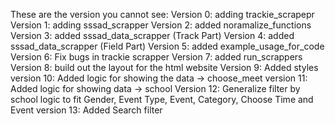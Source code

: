 These are the version you cannot see:
Version 0: adding trackie_scrapepr
Version 1: adding sssad_scrapper
Version 2: added noramalize_functions
Version 3: added sssad_data_scrapper (Track Part)
Version 4: added sssad_data_scrapper (Field Part)
Version 5: added example_usage_for_code
Version 6: Fix bugs in trackie scrapper
Version 7: added run_scrappers
Version 8: build out the layout for the html website
Version 9: Added styles
version 10: Added logic for showing the data -> choose_meet
version 11: Added logic for showing data -> school 
Version 12: Generalize filter by school logic to fit Gender, Event Type, Event, Category, Choose Time and Event
version 13: Added Search filter
